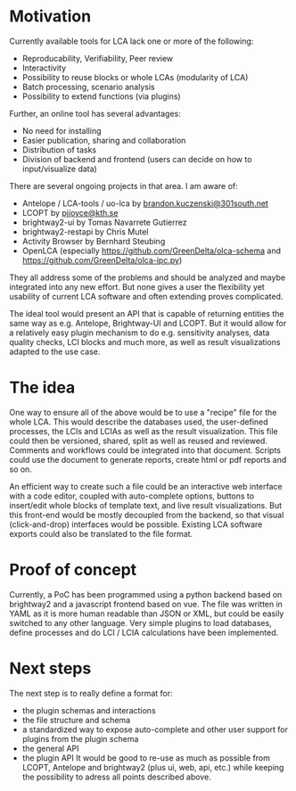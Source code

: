 # Motivation
Currently available tools for LCA lack one or more of the following:
* Reproducability, Verifiability, Peer review
* Interactivity
* Possibility to reuse blocks or whole LCAs (modularity of LCA)
* Batch processing, scenario analysis
* Possibility to extend functions (via plugins)

Further, an online tool has several advantages:
* No need for installing
* Easier publication, sharing and collaboration
* Distribution of tasks
* Division of backend and frontend (users can decide on how to input/visualize data)

There are several ongoing projects in that area. I am aware of:
* Antelope / LCA-tools / uo-lca by brandon.kuczenski@301south.net
* LCOPT by pjjoyce@kth.se
* brightway2-ui by Tomas Navarrete Gutierrez
* brightway2-restapi by Chris Mutel
* Activity Browser by Bernhard Steubing
* OpenLCA (especially https://github.com/GreenDelta/olca-schema and https://github.com/GreenDelta/olca-ipc.py)

They all address some of the problems and should be analyzed and maybe integrated into any new effort. But none gives a user the flexibility yet usability of current LCA software and often extending proves complicated.

The ideal tool would present an API that is capable of returning entities the same way as e.g. Antelope, Brightway-UI and LCOPT. But it would allow for a relatively easy plugin mechanism to do e.g. sensitivity analyses, data quality checks, LCI blocks and much more, as well as result visualizations adapted to the use case.

# The idea
One way to ensure all of the above would be to use a "recipe" file for the whole LCA. This would describe the databases used, the user-defined processes, the LCIs and LCIAs as well as the result visualization. This file could then be versioned, shared, split as well as reused and reviewed. Comments and workflows could be integrated into that document. Scripts could use the document to generate reports, create html or pdf reports and so on.

An efficient way to create such a file could be an interactive web interface with a code editor, coupled with auto-complete options, buttons to insert/edit whole blocks of template text, and live result visualizations. But this front-end would be mostly decoupled from the backend, so that visual (click-and-drop) interfaces would be possible. Existing LCA software exports could also be translated to the file format.

# Proof of concept
Currently, a PoC has been programmed using a python backend based on brightway2 and a javascript frontend based on vue. The file was written in YAML as it is more human readable than JSON or XML, but could be easily switched to any other language. Very simple plugins to load databases, define processes and do LCI / LCIA calculations have been implemented.

# Next steps
The next step is to really define a format for:
* the plugin schemas and interactions
* the file structure and schema
* a standardized way to expose auto-complete and other user support for plugins from the plugin schema
* the general API
* the plugin API
It would be good to re-use as much as possible from LCOPT, Antelope and brightway2 (plus ui, web, api, etc.) while keeping the possibility to adress all points described above.